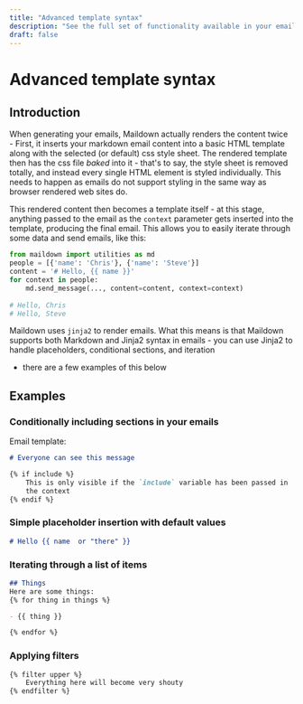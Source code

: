 ```yaml
---
title: "Advanced template syntax"
description: "See the full set of functionality available in your emails"
draft: false
---
```


# Advanced template syntax

## Introduction

When generating your emails, Maildown actually renders the content 
twice - First, it inserts your markdown email content into a basic
HTML template along with the selected (or default) css style sheet.
The rendered template then has the css file *baked* into it - that's to
say, the style sheet is removed totally, and instead every single
HTML element is styled individually. This needs to happen as emails do
not support styling in the same way as browser rendered web sites do.

This rendered content then becomes a template itself - at this stage,
anything passed to the email as the `context` parameter gets inserted
into the template, producing the final email. This allows you to easily
iterate through some data and send emails, like this:

```python
from maildown import utilities as md
people = [{'name': 'Chris'}, {'name': 'Steve'}]
content = '# Hello, {{ name }}'
for context in people:
    md.send_message(..., content=content, context=context)
    
# Hello, Chris
# Hello, Steve
```

Maildown uses `jinja2` to render emails. What this means is that 
Maildown supports both Markdown and Jinja2 syntax in emails - you can
use Jinja2 to handle placeholders, conditional sections, and iteration
- there are a few examples of this below

## Examples

### Conditionally including sections in your emails

Email template:
```markdown
# Everyone can see this message

{% if include %}
    This is only visible if the `include` variable has been passed in 
    the context
{% endif %}
```

### Simple placeholder insertion with default values

```markdown
# Hello {{ name  or "there" }}
```

### Iterating through a list of items 
 
 ```markdown
 ## Things
Here are some things:
{% for thing in things %}

- {{ thing }}

{% endfor %}
 ```

### Applying filters

```markdown
{% filter upper %}
    Everything here will become very shouty
{% endfilter %}
```



 
 
